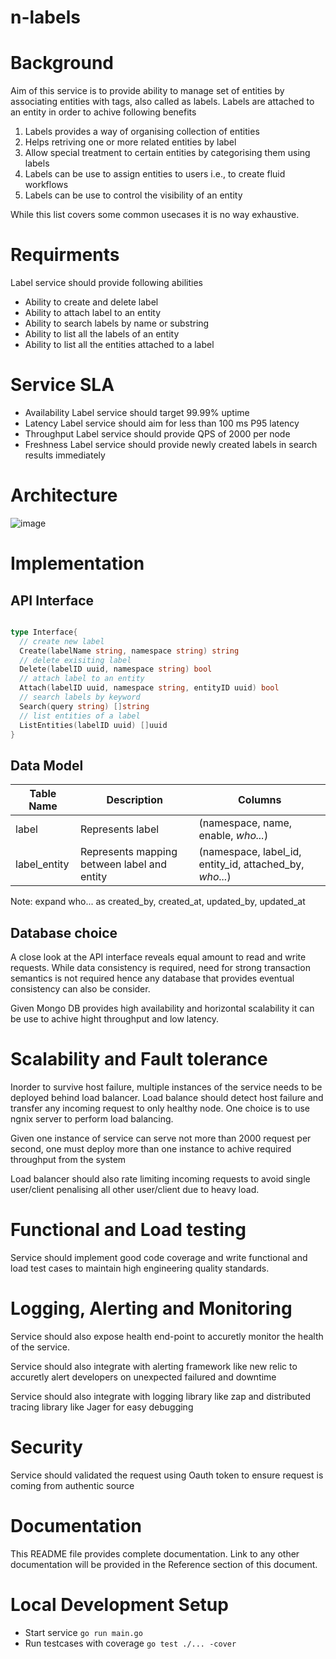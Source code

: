 # n-labels

# Background
Aim of this service is to provide ability to manage set of entities by associating entities with tags, also called as labels. Labels are attached to an entity in order to achive following benefits

1. Labels provides a way of organising collection of entities
2. Helps retriving one or more related entities by label
3. Allow special treatment to certain entities by categorising them using labels
4. Labels can be use to assign entities to users i.e., to create fluid workflows
5. Labels can be use to control the visibility of an entity

While this list covers some common usecases it is no way exhaustive.

# Requirments
Label service should provide following abilities
- Ability to create and delete label
- Ability to attach label to an entity
- Ability to search labels by name or substring
- Ability to list all the labels of an entity
- Ability to list all the entities attached to a label

# Service SLA
- Availability
Label service should target 99.99% uptime
- Latency
Label service should aim for less than 100 ms P95 latency
- Throughput
Label service should provide QPS of 2000 per node
- Freshness
Label service should provide newly created labels in search results immediately 

# Architecture
![image](https://user-images.githubusercontent.com/10060860/115158869-02ffbc00-a0ae-11eb-9c77-8a7fcb58ba39.png)

# Implementation
## API Interface

```go

type Interface{
  // create new label
  Create(labelName string, namespace string) string    
  // delete exisiting label
  Delete(labelID uuid, namespace string) bool          
  // attach label to an entity
  Attach(labelID uuid, namespace string, entityID uuid) bool    
  // search labels by keyword
  Search(query string) []string    
  // list entities of a label
  ListEntities(labelID uuid) []uuid 
}

```

## Data Model
| Table Name | Description | Columns |
| ------- | ---- | ---- |
| label | Represents label | (namespace, name, enable, *who...*)
| label_entity | Represents mapping between label and entity | (namespace, label_id, entity_id, attached_by, *who...*)

Note: expand who... as created_by, created_at, updated_by, updated_at

## Database choice
A close look at the API interface reveals equal amount to read and write requests. While data consistency is required, need for strong transaction semantics is not required hence any database that provides eventual consistency can also be consider. 

Given Mongo DB provides high availability and horizontal scalability it can be use to achive hight throughput and low latency.

# Scalability and Fault tolerance
Inorder to survive host failure, multiple instances of the service needs to be deployed behind load balancer. Load balance should detect host failure and transfer any incoming request to only healthy node. One choice is to use ngnix server to perform load balancing.

Given one instance of service can serve not more than 2000 request per second, one must deploy more than one instance to achive required throughput from the system

Load balancer should also rate limiting incoming requests to avoid single user/client penalising all other user/client due to heavy load.

# Functional and Load testing
Service should implement good code coverage and write functional and load test cases to maintain high engineering quality standards.

# Logging, Alerting and Monitoring
Service should also expose health end-point to accuretly monitor the health of the service. 

Service should also integrate with alerting framework like new relic to accuretly alert developers on unexpected failured and downtime

Service should also integrate with logging library like zap and distributed tracing library like Jager for easy debugging

# Security
Service should validated the request using Oauth token to ensure request is coming from authentic source

# Documentation
This README file provides complete documentation. Link to any other documentation will be provided in the Reference section of this document.

# Local Development Setup
- Start service
```go run main.go```
- Run testcases with coverage
```go test ./... -cover```
